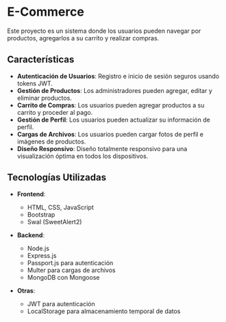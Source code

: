 # E-Commerce
Este proyecto es un  sistema donde los usuarios pueden navegar por productos, agregarlos a su carrito y realizar compras. 

## Características

- **Autenticación de Usuarios**: Registro e inicio de sesión seguros usando tokens JWT.
- **Gestión de Productos**: Los administradores pueden agregar, editar y eliminar productos.
- **Carrito de Compras**: Los usuarios pueden agregar productos a su carrito y proceder al pago.
- **Gestión de Perfil**: Los usuarios pueden actualizar su información de perfil.
- **Cargas de Archivos**: Los usuarios pueden cargar fotos de perfil e imágenes de productos.
- **Diseño Responsivo**: Diseño totalmente responsivo para una visualización óptima en todos los dispositivos.

## Tecnologías Utilizadas

- **Frontend**:
  - HTML, CSS, JavaScript
  - Bootstrap
  - Swal (SweetAlert2)

- **Backend**:
  - Node.js
  - Express.js
  - Passport.js para autenticación
  - Multer para cargas de archivos
  - MongoDB con Mongoose

- **Otras**:
  - JWT para autenticación
  - LocalStorage para almacenamiento temporal de datos

